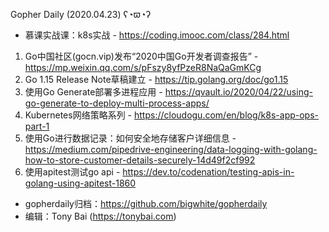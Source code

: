 Gopher Daily (2020.04.23) ʕ◔ϖ◔ʔ

* 慕课实战课：k8s实战 - https://coding.imooc.com/class/284.html

1. Go中国社区(gocn.vip)发布“2020中国Go开发者调查报告” - https://mp.weixin.qq.com/s/pFszy8yfPzeR8NaQaGmKCg
2. Go 1.15 Release Note草稿建立 - https://tip.golang.org/doc/go1.15
3. 使用Go Generate部署多进程应用 - https://qvault.io/2020/04/22/using-go-generate-to-deploy-multi-process-apps/ 
4. Kubernetes网络策略系列 - https://cloudogu.com/en/blog/k8s-app-ops-part-1
5. 使用Go进行数据记录：如何安全地存储客户详细信息 - https://medium.com/pipedrive-engineering/data-logging-with-golang-how-to-store-customer-details-securely-14d49f2cf992
6. 使用apitest测试go api - https://dev.to/codenation/testing-apis-in-golang-using-apitest-1860

* gopherdaily归档：https://github.com/bigwhite/gopherdaily
* 编辑：Tony Bai (https://tonybai.com)
